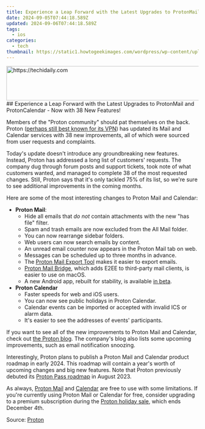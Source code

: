 ```yaml
---
title: Experience a Leap Forward with the Latest Upgrades to ProtonMail and ProtonCalendar - Now with 38 New Features!
date: 2024-09-05T07:44:18.589Z
updated: 2024-09-06T07:44:18.589Z
tags:
  - ios
categories:
  - tech
thumbnail: https://static1.howtogeekimages.com/wordpress/wp-content/uploads/2023/11/29.png
---
```


<!-- affiliate ads begin -->
<a href="https://aligracehair.sjv.io/c/5597632/1915810/19272" target="_top" id="1915810">
  <img src="//a.impactradius-go.com/display-ad/19272-1915810" border="0" alt="https://techidaily.com" width="728" height="90"/>
</a>
<img height="0" width="0" src="https://aligracehair.sjv.io/i/5597632/1915810/19272" style="position:absolute;visibility:hidden;" border="0" />
<!-- affiliate ads end -->
## Experience a Leap Forward with the Latest Upgrades to ProtonMail and ProtonCalendar - Now with 38 New Features!

Members of the "Proton community" should pat themselves on the back. Proton ([perhaps still best known for its VPN](https://visual-screen-recording.techidaily.com/updated-ps3-playback-a-comprehensible-methodology-for-2024/)) has updated its Mail and Calendar services with 38 new improvements, all of which were sourced from user requests and complaints.

 Today's update doesn't introduce any groundbreaking new features. Instead, Proton has addressed a long list of customers' requests. The company dug through forum posts and support tickets, took note of what customers wanted, and managed to complete 38 of the most requested changes. Still, Proton says that it's only tackled 75% of its list, so we're sure to see additional improvements in the coming months.

 Here are some of the most interesting changes to Proton Mail and Calendar:

* **Proton Mail**:  
   * Hide all emails that _do not_ contain attachments with the new "has file" filter.  
   * Spam and trash emails are now excluded from the All Mail folder.  
   * You can now rearrange sidebar folders.  
   * Web users can now search emails by content.  
   * An unread email counter now appears in the Proton Mail tab on web.  
   * Messages can be scheduled up to three months in advance.  
   * The [Proton Mail Export Tool](https://www.anrdoezrs.net/links/3607085/type/dlg/sid/UUhtgUeUpU2001179/https://proton.me/support/proton-mail-export-tool) makes it easier to export emails.  
   * [Proton Mail Bridge](https://www.anrdoezrs.net/links/3607085/type/dlg/sid/UUhtgUeUpU2001179/https://proton.me/mail/bridge), which adds E2EE to third-party mail clients, is easier to use on macOS.  
   * A new Android app, rebuilt for stability, is available [in beta](https://www.anrdoezrs.net/links/3607085/type/dlg/sid/UUhtgUeUpU2001179/https://proton.me/support/mail-android-beta).
* **Proton Calendar**  
   * Faster speeds for web and iOS users.  
   * You can now see public holidays in Proton Calendar.  
   * Calendar events can be imported or accepted with invalid ICS or alarm data.  
   * It's easier to see the addresses of events' participants.

 If you want to see all of the new improvements to Proton Mail and Calendar, check out [the Proton blog](https://www.anrdoezrs.net/links/3607085/type/dlg/sid/UUhtgUeUpU2001179/https://proton.me/blog/mail-calendar-improvements-2023). The company's blog also lists some upcoming improvements, such as email notification snoozing.

 Interestingly, Proton plans to publish a Proton Mail and Calendar product roadmap in early 2024\. This roadmap will contain a year's worth of upcoming changes and big new features. Note that Proton previously debuted its [Proton Pass roadmap](https://phone-solutions.techidaily.com/how-to-bypass-frp-on-samsung-galaxy-f14-5g-by-drfone-android-unlock-remove-google-frp/) in August 2023.

 As always, [Proton Mail](https://www.anrdoezrs.net/links/3607085/type/dlg/sid/UUhtgUeUpU2001179/https://proton.me/mail) and [Calendar](https://www.anrdoezrs.net/links/3607085/type/dlg/sid/UUhtgUeUpU2001179/https://proton.me/calendar) are free to use with some limitations. If you're currently using Proton Mail or Calendar for free, consider upgrading to a premium subscription during the [Proton holiday sale](https://ios-pokemon-go.techidaily.com/how-does-the-stardust-trade-cost-in-pokemon-go-on-apple-iphone-12-mini-drfone-by-drfone-virtual-ios/), which ends December 4th.

 Source: [Proton](https://www.anrdoezrs.net/links/3607085/type/dlg/sid/UUhtgUeUpU2001179/https://proton.me/blog/mail-calendar-improvements-2023)

<ins class="adsbygoogle"
     style="display:block"
     data-ad-format="autorelaxed"
     data-ad-client="ca-pub-7571918770474297"
     data-ad-slot="1223367746"></ins>



<ins class="adsbygoogle"
     style="display:block"
     data-ad-client="ca-pub-7571918770474297"
     data-ad-slot="8358498916"
     data-ad-format="auto"
     data-full-width-responsive="true"></ins>


